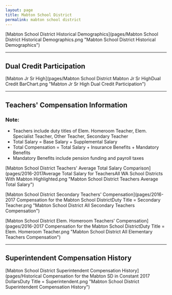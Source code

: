 ```yaml
---
layout: page
title: Mabton School District
permalink: mabton school district
---
```



[Mabton School District Historical Demographics](pages/Mabton School District Historical Demographics.png "Mabton School District Historical Demographics")

___

## Dual Credit Participation

[Mabton Jr Sr High](pages/Mabton School District Mabton Jr Sr HighDual Credit BarChart.png "Mabton Jr Sr High Dual Credit Participation")


___

## Teachers' Compensation Information
### Note:
- Teachers include duty titles of Elem. Homeroom Teacher, Elem. Specialist Teacher, Other Teacher, Secondary Teacher
- Total Salary = Base Salary + Supplemental Salary
- Total Compensation = Total Salary + Insurance Benefits + Mandatory Benefits
- Mandatory Benefits include pension funding and payroll taxes

[Mabton School District Teachers' Average Total Salary Comparison](pages/2016-2017Average Total Salary for TeachersAll WA School Districts With Mabton Highlighted.png "Mabton School District Teachers Average Total Salary")

[Mabton School District Secondary Teachers' Compensation](pages/2016-2017 Compensation for the Mabton School DistrictDuty Title = Secondary Teacher.png "Mabton School District All Secondary Teachers Compensation")

[Mabton School District Elem. Homeroom Teachers' Compensation](pages/2016-2017 Compensation for the Mabton School DistrictDuty Title = Elem. Homeroom Teacher.png "Mabton School District All Elementary Teachers Compensation")


___

## Superintendent Compensation History

[Mabton School District Superintendent Compensation History](pages/Historical Compensation for the Mabton SD in Constant 2017 DollarsDuty Title = Superintendent.png "Mabton School District Superintendent Compensation History")

